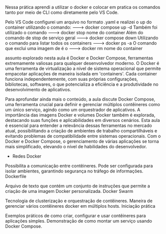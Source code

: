 Nessa prática aprendi a utilizar o docker e colocar em pratica os comandos tanto por meio de CLI como diretamente pelo VS Code.

Pelo VS Code configurei um arquivo no formato .yaml e realizei o up do container utilizando o comando:
---> docker compose up -d 
Também foi utilizado o comando
---> docker stop nome do container
Além do comando de stop de serviço geral
---> docker compose down 
Utilizando o comando para listar todos os containers
---> docker ps -a 
O comando que exclui uma imagem de é o
---> docker rm  nome do container


 assunto explorado nesta aula é Docker e Docker Compose, ferramentas extremamente valiosas para qualquer desenvolvedor moderno. O Docker é uma ferramenta de virtualização a nível de sistema operacional que permite empacotar aplicações de maneira isolada em 'containers'. Cada container funciona independentemente, com suas próprias configurações, bibliotecas, softwares, o que potencializa a eficiência e a produtividade no desenvolvimento de aplicativos.

Para aprofundar ainda mais o conteúdo, a aula discute Docker Compose, uma ferramenta crucial para definir e gerenciar múltiplos contêineres como um único serviço, agindo como um orquestrador de aplicativos. A importância das imagens Docker e volumes Docker também é explorada, destacando suas funções e aplicabilidades em diversos cenários. Esta aula é essencial para entender a relevância dessas ferramentas no mercado atual, possibilitando a criação de ambientes de trabalho compartilháveis e evitando problemas de compatibilidade entre sistemas operacionais. Com o Docker e Docker Compose, o gerenciamento de várias aplicações se torna mais simplificado, elevando o nível de habilidades do desenvolvedor.

 - Redes Docker

Possibilita a comunicação entre contêineres.
Pode ser configurada para isolar ambientes, garantindo segurança no tráfego de informações.
Dockerfile

Arquivo de texto que contém um conjunto de instruções que permite a criação de uma imagem Docker personalizada.
Docker Swarm

Tecnologia de clusterização e orquestração de contêineres.
Maneira de gerenciar vários contêineres docker em múltiplos hosts.
Iniciação prática

Exemplos práticos de como criar, configurar e usar contêineres para aplicações simples.
Demonstração de como montar um serviço usando Docker Compose.
